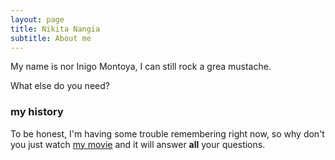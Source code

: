 ```yaml
---
layout: page
title: Nikita Nangia
subtitle: About me
---
```


My name is nor Inigo Montoya, I can still rock a grea mustache.

What else do you need?

### my history

To be honest, I'm having some trouble remembering right now, so why don't you just watch [my movie](http://en.wikipedia.org/wiki/The_Princess_Bride_%28film%29) and it will answer **all** your questions.